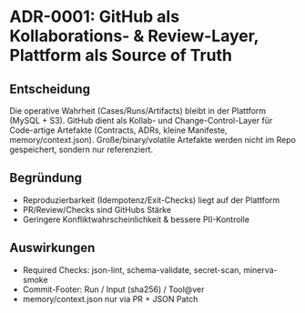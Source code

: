 # ADR-0001: GitHub als Kollaborations- & Review-Layer, Plattform als Source of Truth

## Entscheidung
Die operative Wahrheit (Cases/Runs/Artifacts) bleibt in der Plattform (MySQL + S3). GitHub dient als Kollab- und Change-Control-Layer für Code-artige Artefakte (Contracts, ADRs, kleine Manifeste, memory/context.json). Große/binary/volatile Artefakte werden nicht im Repo gespeichert, sondern nur referenziert.

## Begründung
- Reproduzierbarkeit (Idempotenz/Exit-Checks) liegt auf der Plattform
- PR/Review/Checks sind GitHubs Stärke
- Geringere Konfliktwahrscheinlichkeit & bessere PII-Kontrolle

## Auswirkungen
- Required Checks: json-lint, schema-validate, secret-scan, minerva-smoke
- Commit-Footer: Run / Input (sha256) / Tool@ver
- memory/context.json nur via PR + JSON Patch